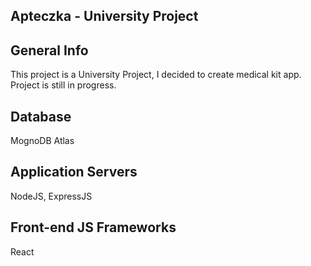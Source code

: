 ## Apteczka - University Project

## General Info
This project is a University Project, I decided to create medical kit app. Project is still in progress.

## Database
MognoDB Atlas

## Application Servers
NodeJS, ExpressJS

## Front-end JS Frameworks
React
